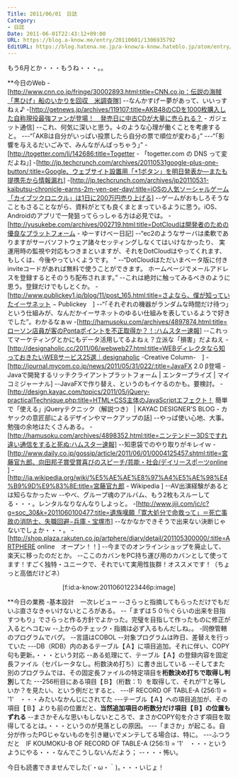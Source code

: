 ```yaml
---
Title: 2011/06/01　日誌
Category:
- 日誌
Date: 2011-06-01T22:43:12+09:00
URL: https://blog.a-know.me/entry/20110601/1306935792
EditURL: https://blog.hatena.ne.jp/a-know/a-know.hateblo.jp/atom/entry/12921228815727979666
---
```



もう6月とか・・・もうね・・・。。

**今日のWeb
-[http://www.cnn.co.jp/fringe/30002893.html:title=CNN.co.jp：伝説の海賊「黒ひげ」船のいかりを回収　米調査隊]
--なんかすげー夢があって、いいっすねぇ♪
-[http://getnews.jp/archives/119107:title=AKB48のCDを1000枚購入した自称現役最強ファンが登場！　発売日に中古CDが大量に売られる？ - ガジェット通信]
--これ、何気に深いと思う。↓のような心理が働くことを考慮すると。
---“「AKBは自分がいっぱい投票したら自分の票で順位が変わる」”
---“「影響を与えるだいごみで、みんながんばっちゃう」”
-[http://togetter.com/li/142686:title=Togetter - 「togetter.com の DNS って変だよね」]
-[http://jp.techcrunch.com/archives/20110531google-plus-one-button/:title=Google、ウェブサイト設置用「+1ボタン」を明日発表か―またも提携先から情報漏れ]
-[http://jp.techcrunch.com/archives/jp20110531-kaibutsu-chronicle-earns-2m-yen-per-day/:title=iOSの人気ソーシャルゲーム「カイブツクロニクル」は1日に200万円売り上げる]
--ゲームがおもしろそうなこともさることながら、資料がとても良くまとまっているように思う。iOS、Androidのアプリで一発狙ってらっしゃる方は必見では。
-[http://yusukebe.com/archives/002719.html:title=DotCloudは開発者のための優良なプラットフォーム - ゆーすけべー日記]
--“ec2のようなサーバは柔軟でありますがサーバソフトウェア諸々セッティングしなくてはいけなかったり、 実運用時の監視や対応もつきまといますが、それをDotCloudはやってくれます、もしくは、今後やっていくようです。 ”
--“DotCloudはただいまベータ版に付きinviteコードがあれば無料で使うことができます。 ホームページでメールアドレスを登録するとそのうち配布されます。”
--これは絶対に触ってみるべきのように思う。登録だけでもしとくか。
-[http://www.publickey1.jp/blog/11/post_165.html:title=さよなら、僕が知っていたイーサネット − Publickey　]
--“「それぞれの機器がランダムな時間だけ待つ」という仕組みが、なんだかイーサネットのゆるい仕組みを表しているようで好きでした”。わかるなぁｗ
-[http://hamusoku.com/archives/4897874.html:title=ローソン店員が客のPontaポイントを不正取得か？！:ハムスター速報]
--これってマーケティングとかにもデータ活用してるよねぇ？立派な「損害」だよねえ
-[http://designaholic.cc/2011/06/webweb27.html:title=WEBディレクタなら知っておきたいWEBサービス25選｜designaholic -Creative Column-　]
-[http://journal.mycom.co.jp/news/2011/05/31/022/:title=JavaFX 2.0 β登場 - Javaで開発するリッチクライアントプラットフォーム | エンタープライズ | マイコミジャーナル]
--JavaFXで作り替え、というのもイケるのかも。要検討。
-[http://design.kayac.com/topics/2011/05/jQuery-practicalTechnique.php:title=HTML+CSS主体のJavaScriptエフェクト！ 簡単で「使える」jQueryテクニック（解説つき） | KAYAC DESIGNER'S BLOG - カヤックの意匠部によるデザインやマークアップの話]
--やっぱ使い心地、大事。勉強の余地はたくさんある。
-[http://hamusoku.com/archives/4898352.html:title=ニンテンドー3DSですれ違い通信をすると死ぬ:ハムスター速報]
--知恵袋でのやり取りがキレイｗ
-[http://www.daily.co.jp/gossip/article/2011/06/01/0004125457.shtml:title=宮藤官九郎、向田邦子賞受賞喜びのスピーチ/芸能・社会/デイリースポーツonline ]
-[http://ja.wikipedia.org/wiki/%E5%AE%AE%E8%97%A4%E5%AE%98%E4%B9%9D%E9%83%8E:title=宮藤官九郎 - Wikipedia ]
--AV出演経験があるとは知らなかったｗ
--やべ、グループ魂のアルバム、もう2枚もスルーしてる・・・。レンタルなりなんなりしよっと。
-[http://www.jiji.com/jc/c?g=soc_30&k=2011060100477:title=遺族嘆願「寛大処分で命救って」＝死亡事故の消防士、失職回避−兵庫・宝塚市]
--なかなかできそうで出来ない決断じゃないでしょか・・・。
-[http://shop.plaza.rakuten.co.jp/artphere/diary/detail/201105300000/:title=ARTPHERE online　オープン！！]
--今までのオンラインショップを廃止して、楽天に移ったのだとか。
--ここのカバンをPC持ち運び用のカバンとして使ってます！すごく独特・ユニークで、それでいて実用性抜群！オススメです！（ちょっと高価だけどネ）

<div align=center>[f:id:a-know:20110601223446p:image]</div>


**今日の業務
-基本設計　一次レビュー
--さらっと指摘してもらっただけでもだいぶ直さなきゃいけないところがある。
--「まずは５０％ぐらいの出来を目指すつもり」でさらっと作る方針でよかった。完璧を目指して作ったものに修正が入るとヘコむｗ
--上からのチェック・指摘は必ず入るもんだしね。。
-同僚管轄のプログラムでバグ。
--言語はCOBOL
--対象プログラムは昨日、差替えを行っていた
---DB（RDB）内のあるテーブル【Ａ】に項目追加。それに伴い、COPY句も更新。・・・という対応
--ある処理にて、テーブル【Ａ】の登録内容を固定長ファイル（セパレータなし。桁数決め打ち）に書き出している
--そしてまた別のプログラムでは、その固定長ファイルの特定項目を<span class="deco" style="font-weight:bold;">桁数決め打ちで取得し判別</span>してた
---256桁目にある項目【Ｂ】（桁数：1）を取得して、それが'1'と等しいか？を見たい、という例だとすると、
---IF RECORD OF TABLE-A (256:1) = '1'　・・・みたいなかんじにされてた
---テーブル【Ａ】への項目追加が、その項目【Ｂ】よりも前の位置だと、<span class="deco" style="font-weight:bold;">当然追加項目の桁数分だけ項目【Ｂ】の位置もずれる</span>
--まさかそんな思いもしないところで、まさかCOPY句を介さず項目を取得してるとは。・・・というのが見落としの原因。
---「まさか」が起こる。自分が作ったPGじゃないものを引き継いでメンテしてる場合は、特に。
---ふつうだと　IF KOUMOKU-B OF RECORD OF TABLE-A (256:1) = '1'　・・・というようにやる・・・なんでこうしないんだよう；
--・・・怖い。



今日も読書できませんでした(´・ω・｀)。・・・いじょ！


<script src="https://moshi-moshi.moshimo.works/moshimoshi/a_know_blog/20110601-1306935792?title=2011/06/01%E3%80%80%E6%97%A5%E8%AA%8C"></script>
